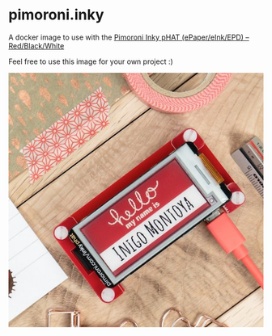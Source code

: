 # pimoroni.inky
A docker image to use with the [Pimoroni Inky pHAT (ePaper/eInk/EPD) – Red/Black/White](https://shop.pimoroni.com/products/inky-phat?variant=12549254217811)

Feel free to use this image for your own project :)

![](https://raw.githubusercontent.com/promethee/pimoroni.inky/main/inky-phat-colours-square-3_1024x1024.jpg)
